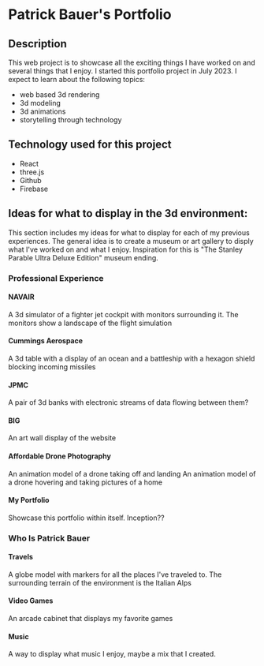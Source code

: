 # Patrick Bauer's Portfolio

## Description
This web project is to showcase all the exciting things I have worked on and several things that I enjoy.
I started this portfolio project in July 2023. I expect to learn about the following topics:
* web based 3d rendering
* 3d modeling
* 3d animations
* storytelling through technology

## Technology used for this project
* React
* three.js
* Github
* Firebase

## Ideas for what to display in the 3d environment:
This section includes my ideas for what to display for each of my previous experiences.
The general idea is to create a museum or art gallery to disply what I've worked on and what I enjoy.
Inspiration for this is "The Stanley Parable Ultra Deluxe Edition" museum ending.

### Professional Experience
#### NAVAIR
A 3d simulator of a fighter jet cockpit with monitors surrounding it. The monitors show a landscape of the flight simulation

#### Cummings Aerospace
A 3d table with a display of an ocean and a battleship with a hexagon shield blocking incoming missiles

#### JPMC
A pair of 3d banks with electronic streams of data flowing between them?

#### BIG
An art wall display of the website

#### Affordable Drone Photography
An animation model of a drone taking off and landing
An animation model of a drone hovering and taking pictures of a home

#### My Portfolio
Showcase this portfolio within itself.
Inception??

### Who Is Patrick Bauer
#### Travels
A globe model with markers for all the places I've traveled to.
The surrounding terrain of the environment is the Italian Alps

#### Video Games
An arcade cabinet that displays my favorite games

#### Music
A way to display what music I enjoy, maybe a mix that I created.
